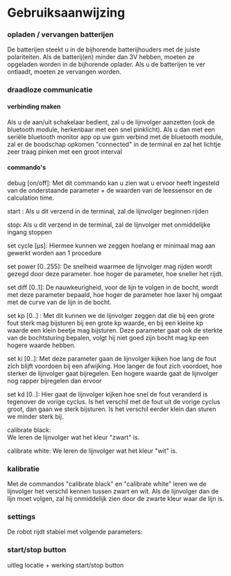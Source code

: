 # Gebruiksaanwijzing

### opladen / vervangen batterijen
De batterijen steekt u in de bijhorende batterijhouders met de juiste polariteiten. Als de batterij(en) minder dan 3V hebben, moeten ze opgeladen worden in de bijhorende oplader. Als u de batterijen te ver ontlaadt, moeten ze vervangen worden.

### draadloze communicatie
#### verbinding maken
Als u de aan/uit schakelaar bedient, zal u de lijnvolger aanzetten (ook de bluetooth module, herkenbaar met een snel pinklicht). Als u dan met een seriële bluetooth monitor app op uw gsm verbind met de bluetooth module, zal er de boodschap opkomen "connected" in de terminal en zal het lichtje zeer traag pinken met een groot interval

#### commando's
debug [on/off]:
Met dit commando kan u zien wat u ervoor heeft ingesteld van de onderstaande parameter + de waarden van de leessensor en de calculation time.

start :
Als u dit verzend in de terminal, zal de lijnvolger beginnen rijden

stop:
Als u dit verzend in de terminal, zal de lijnvolger met onmiddelijke ingang stoppen

set cycle [µs]:
Hiermee kunnen we zeggen hoelang er minimaal mag aan gewerkt worden aan 1 procedure

set power [0..255]:
De snelheid waarmee de lijnvolger mag rijden wordt gezegd door deze parameter. hoe hoger de parameter, hoe sneller het rijdt.

set diff [0..1]:
De nauwkeurigheid, voor de lijn te volgen in de bocht, wordt met deze parameter bepaald, hoe hoger de parameter hoe laxer hij omgaat met de curve van de lijn in de bocht.

set kp [0..]  :
Met dit kunnen we de lijnvolger zeggen dat die bij een grote fout sterk mag bijsturen bij een grote kp waarde, en bij een kleine kp waarde een klein beetje mag bijsturen. Deze parameter gaat ook de sterkte van de bochtsturing bepalen, volgt hij niet goed zijn bocht mag kp een hogere waarde hebben.

set ki [0..]:
Met deze parameter gaan de lijnvolger kijken hoe lang de fout zich blijft voordoen bij een afwijking. Hoe langer de fout zich voordoet, hoe sterker de lijnvolger gaat bijregelen. Een hogere waarde gaat de lijnvolger nog rapper bijregelen dan ervoor

set kd [0..]:
Hier gaat de lijnvolger kijken hoe snel de fout veranderd is tegenover de vorige cyclus. Is het verschil met de fout uit de vorige cyclus groot, dan gaan we sterk bijsturen. Is het verschil eerder klein dan sturen we minder sterk bij.

calibrate black:  
We leren de lijnvolger wat het kleur "zwart" is.

calibrate white:
We leren de lijnvolger wat het kleur "wit" is.

### kalibratie
Met de commandos "calibrate black" en "calibrate white" leren we de lijnvolger het verschil kennen tussen zwart en wit. Als de lijnvolger dan de lijn moet volgen, zal hij onmiddelijk zien door de zwarte kleur waar de lijn is.

### settings
De robot rijdt stabiel met volgende parameters:  

### start/stop button
uitleg locatie + werking start/stop button
